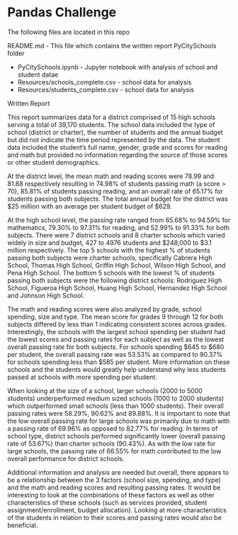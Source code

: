 # Pandas Challenge

The following files are located in this repo

README.md - This file which contains the written report
PyCitySchools folder
 - PyCitySchools.ipynb - Jupyter notebook with analysis of school and student datae
 - Resources/schools_complete.csv - school data for analysis
 - Resources/students_complete.csv - school data for analysis

Written Report

This report summarizes data for a district comprised of 15 high schools serving a total of 39,170 students. The school data included the type of school (district or charter), the number of students and the annual budget but did not indicate the time period represented by the data. The student data included the student’s full name, gender, grade and scores for reading and math but provided no information regarding the source of those scores or other student demographics.

At the district level, the mean math and reading scores were 78.99 and 81.88 respectively resulting in 74.98% of students passing math (a score > 70), 85.81% of students passing reading, and an overall rate of 65.17% for students passing both subjects. The total annual budget for the district was $25 million with an average per student budget of $629.

At the high school level, the passing rate ranged from 65.68% to 94.59% for mathematics, 79.30% to 97.31% for reading, and 52.99% to 91.33% for both subjects. There were 7 district schools and 8 charter schools which varied widely in size and budget, 427 to 4976 students and $248,000 to $3.1 million respectively. The top 5 schools with the highest % of students passing both subjects were charter schools, specifically Cabrera High School, Thomas High School, Griffin High School, Wilson High School, and Pena High School. The bottom 5 schools with the lowest % of students passing both subjects were the following district schools: Rodriguez High School, Figueroa High School, Huang High School, Hernandez High School and Johnson High School.

The math and reading scores were also analyzed by grade, school spending, size and type. The mean score for grades 9 through 12 for both subjects differed by less than 1 indicating consistent scores across grades. Interestingly, the schools with the largest school spending per student had the lowest scores and passing rates for each subject as well as the lowest overall passing rate for both subjects. For schools spending $645 to $680 per student, the overall passing rate was 53.53% as compared to 90.37% for schools spending less than $585 per student. More information on these schools and the students would greatly help understand why less students passed at schools with more spending per student.

When looking at the size of a school, larger schools (2000 to 5000 students) underperformed medium sized schools (1000 to 2000 students) which outperformed small schools (less than 1000 students). Their overall passing rates were 58.29%, 90.62% and 89.88%. It is important to note that the low overall passing rate for large schools was primarily due to math with a passing rate of 69.96% as opposed to 82.77% for reading.  In terms of school type, district schools performed significantly lower (overall passing rate of 53.67%) than charter schools (90.43%). As with the low rate for large schools, the passing rate of 66.55% for math contributed to the low overall performance for district schools.

Additional information and analysis are needed but overall, there appears to be a relationship between the 3 factors (school size, spending, and type) and the math and reading scores and resulting passing rates. It would be interesting to look at the combinations of these factors as well as other characteristics of these schools (such as services provided, student assignment/enrollment, budget allocation). Looking at more characteristics of the students in relation to their scores and passing rates would also be beneficial.
